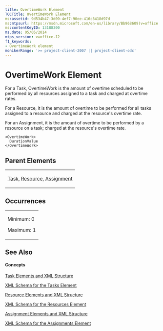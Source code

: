 ```yaml
---
title: OvertimeWork Element
TOCTitle: OvertimeWork Element
ms:assetid: 9d534b47-3d09-4ef7-90ee-416c3418d97d
ms:mtpsurl: https://msdn.microsoft.com/en-us/library/Bb968609(v=office.12)
ms:contentKeyID: 13188300
ms.date: 05/05/2014
mtps_version: v=office.12
f1_keywords:
- OvertimeWork element
monikerRange: '>= project-client-2007 || project-client-odc'
---
```


# OvertimeWork Element




For a Task, OvertimeWork is the amount of overtime scheduled to be performed by all resources assigned to a task and charged at overtime rates.

For a Resource, it is the amount of overtime to be performed for all tasks assigned to a resource and charged at the resource's overtime rate.

For an Assignment, it is the amount of overtime to be performed by a resource on a task; charged at the resource's overtime rate.

    <OvertimeWork>
      DurationValue
    </OvertimeWork>

## Parent Elements

<table>
<colgroup>
<col style="width: 100%" />
</colgroup>
<tbody>
<tr class="odd">
<td><p><a href="bb968487(v=office.12).md">Task</a>, <a href="bb968715(v=office.12).md">Resource</a>, <a href="bb968611(v=office.12).md">Assignment</a></p></td>
</tr>
</tbody>
</table>

## Occurrences

<table>
<colgroup>
<col style="width: 100%" />
</colgroup>
<tbody>
<tr class="odd">
<td><p>Minimum: 0</p>
<p>Maximum: 1</p></td>
</tr>
</tbody>
</table>

## See Also

#### Concepts

[Task Elements and XML Structure](task-elements-and-xml-structure.md)

[XML Schema for the Tasks Element](xml-schema-for-the-tasks-element.md)

[Resource Elements and XML Structure](resource-elements-and-xml-structure.md)

[XML Schema for the Resources Element](xml-schema-for-the-resources-element.md)

[Assignment Elements and XML Structure](assignment-elements-and-xml-structure.md)

[XML Schema for the Assignments Element](xml-schema-for-the-assignments-element.md)

